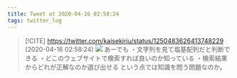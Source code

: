 ```yaml
---
title: Tweet at 2020-04-16 02:58:24
tags: twitter_log
---
```


> [!CITE] https://twitter.com/kaisekiriu/status/1250483626413748229 (2020-04-16 02:58:24)
> ![](https://twitter.com/kaisekiriu/status/1250483626413748229)
> あーでも
> ・文字列を見て塩基配列だと判断できる
> ・どこのウェブサイトで検索すれば良いのか知っている
> ・検索結果からどれが正解なのか選び出せる
> という点では知識を問う問題なのか。
